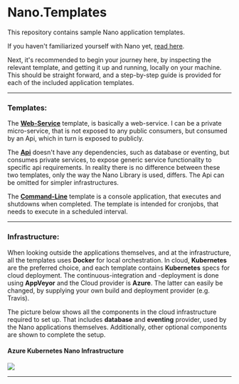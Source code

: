 # Nano.Templates
This repository contains sample Nano application templates.  
 
If you haven't familiarized yourself with Nano yet, [read here](https://github.com/Nano-Core/Nano.Library/blob/master/README.md).  

Next, it's recommended to begin your journey here, by inspecting the relevant template, and getting it up and running, locally on your machine. This should be straight forward, and a step-by-step guide is provided for each of the included application templates.

*** 

### Templates:
The **[Web-Service](https://github.com/Nano-Core/Nano.Templates/tree/master/Web/README.md)** template, is basically a web-service. I can be a private micro-service, that is not exposed to any public consumers, but consumed by an Api, which in turn is exposed to publicly.  

The **[Api](https://github.com/Nano-Core/Nano.Templates/tree/master/Api/README.md)** doesn't have any dependencies, such as database or eventing, but consumes private services, to expose generic service functionality to specific api requirements. In reality there is no difference between these two templates, only the way the Nano Library is used, differs. The Api can be omitted for simpler infrastructures.  

The **[Command-Line](https://github.com/Nano-Core/Nano.Templates/tree/master/Console/README.md)** template is a console application, that executes and shutdowns when completed. The template is intended for cronjobs, that needs to execute in a scheduled interval.  

*** 

### Infrastructure:
When looking outside the applications themselves, and at the infrastructure, all the templates uses **Docker** for local orchestration. In cloud, **Kubernetes** are the preferred choice, and each template contains **Kubernetes** specs for cloud deployment. The continuous-integration and -deployment is done using **AppVeyor** and the Cloud provider is **Azure**. The latter can easily be changed, by supplying your own build and deployment provider (e.g. Travis).  

The picture below shows all the components in the cloud infrastructure required to set up. That includes **database** and **eventing** provider, used by the Nano applications themselves. Additionally, other optional components are shown to complete the setup. 

#### Azure Kubernetes Nano Infrastructure
<p align="left">
  <img src="https://raw.githubusercontent.com/wiki/Nano-Core/Nano.Templates/Images/Nano.Templates.Infrastructure.png">
</p>

***

